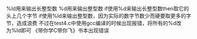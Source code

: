 %ld用来输出长整型数
%d用来输出整型数
if使用%d来输出长整型数then取它的头上几个字节
if使用%ld来输出整型数，因为实际的数字节数少而硬要取更多的字节，造成浪费
不过在test4.c中使用gcc编译的时候出现报错，将所有的%d改为%ld即可
《带你学C带你飞》书本出现错误